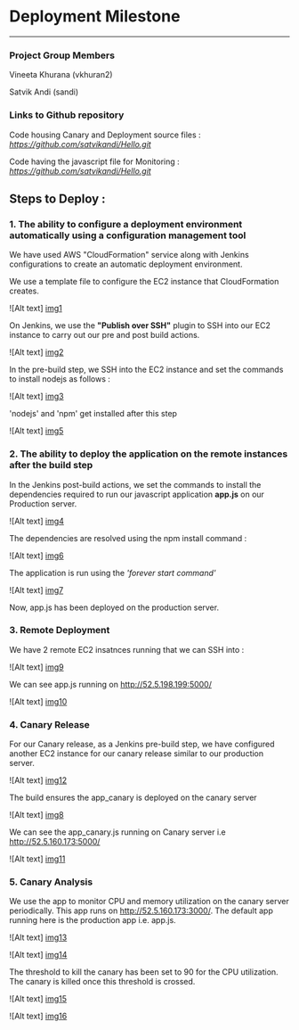 # Deployment Milestone
---------------------------------------------------------------------------------------------

### Project Group Members 

Vineeta Khurana (vkhuran2)

Satvik Andi (sandi)

### Links to Github repository

Code housing Canary and Deployment source files : *https://github.com/satvikandi/Hello.git*

Code having the javascript file for Monitoring :  *https://github.com/satvikandi/Hello.git*


## Steps to Deploy :

### 1. The ability to configure a deployment environment automatically using a configuration management tool

We have used AWS "CloudFormation" service along with Jenkins configurations to create an automatic deployment environment. 

We use a template file to configure the EC2 instance that CloudFormation creates. 

![Alt text] [img1] 

On Jenkins, we use the **"Publish over SSH"** plugin to SSH into our EC2 instance to carry out our pre and post build actions.

![Alt text] [img2] 

In the pre-build step, we SSH into the EC2 instance and set the commands to install nodejs as follows :

![Alt text] [img3]

'nodejs' and 'npm' get installed after this step

![Alt text] [img5]


### 2. The ability to deploy the application on the remote instances after the build step

In the Jenkins post-build actions, we set the commands to install the dependencies required to run our javascript application **app.js** on our Production server.

![Alt text] [img4]

The dependencies are resolved using the npm install command :

![Alt text] [img6]

The application is run using the *'forever start command'*

![Alt text] [img7]

Now, app.js has been deployed on the production server.


### 3. Remote Deployment

We have 2 remote EC2 insatnces running that we can SSH into :

![Alt text] [img9]

We can see app.js running on http://52.5.198.199:5000/

![Alt text] [img10]

### 4. Canary Release

For our Canary release, as a Jenkins pre-build step, we have configured another EC2 instance for our canary release similar to our production server.

![Alt text] [img12]

The build ensures the app_canary is deployed on the canary server

![Alt text] [img8]

We can see the app_canary.js running on Canary server i.e http://52.5.160.173:5000/

![Alt text] [img11]

### 5. Canary Analysis

We use the app to monitor CPU and memory utilization on the canary server periodically. This app runs on http://52.5.160.173:3000/. The default app running here is the production app i.e. app.js.

![Alt text] [img13]

![Alt text] [img14]

The threshold to kill the canary has been set to 90 for the CPU utilization. The canary is killed once this threshold is crossed.

![Alt text] [img15]

![Alt text] [img16]

[img1]: ./Images/cloud_form_create.PNG 
[img2]: ./Images/publish_ssh.PNG
[img3]: ./Images/pre_build.PNG
[img4]: ./Images/post_build.PNG
[img5]: ./Images/nodejs_conop.PNG
[img6]: ./Images/npm_conop.PNG
[img7]: ./Images/forever_conop.PNG
[img8]: ./Images/Canary_build.PNG
[img9]: ./Images/ec2_instances.PNG
[img10]: ./Images/prod_server.PNG
[img11]: ./Images/canary_server.PNG
[img12]: ./Images/canary_prebuild.PNG
[img13]: ./Images/node_main.PNG
[img14]: ./Images/canary_port.PNG
[img16]: ./Images/canary_killed.PNG
[img15]: ./Images/canary_limit.PNG
